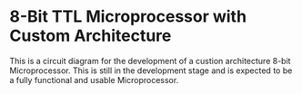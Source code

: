 # 8-Bit TTL Microprocessor with Custom Architecture

This is a circuit diagram for the development of a custion architecture 8-bit Microprocessor. This is still in the development stage and is expected to be a fully functional and usable Microprocessor. 
